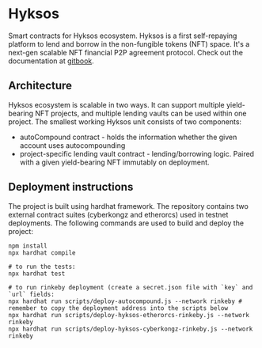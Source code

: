 # Hyksos
Smart contracts for Hyksos ecosystem. Hyksos is a first self-repaying platform to lend and borrow in the non-fungible tokens (NFT) space. It's a next-gen scalable NFT financial P2P agreement protocol. Check out the documentation at [gitbook](https://app.gitbook.com/o/vtU0b8FUHl8ujmJcOVK2/s/ll2GVRaa5jdkYVfBqA4A/hyksos-overview).

## Architecture

Hyksos ecosystem is scalable in two ways. It can support multiple yield-bearing NFT projects, and multiple lending vaults can be used within one project. The smallest working Hyksos unit consists of two components:
- autoCompound contract - holds the information whether the given account uses autocompounding
- project-specific lending vault contract - lending/borrowing logic. Paired with a given yield-bearing NFT immutably on deployment.


## Deployment instructions
The project is built using hardhat framework. The repository contains two external contract suites (cyberkongz and etherorcs) used in testnet deployments. The following commands are used to build and deploy the project:
```
npm install
npx hardhat compile

# to run the tests:
npx hardhat test

# to run rinkeby deployment (create a secret.json file with `key` and `url` fields:
npx hardhat run scripts/deploy-autocompound.js --network rinkeby # remember to copy the deployment address into the scripts below
npx hardhat run scripts/deploy-hyksos-etherorcs-rinkeby.js --network rinkeby
npx hardhat run scripts/deploy-hyksos-cyberkongz-rinkeby.js --network rinkeby
```
